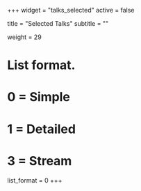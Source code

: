 +++
widget = "talks_selected"
active = false

title = "Selected Talks"
subtitle = ""

weight = 29

# List format.
#   0 = Simple
#   1 = Detailed
#   3 = Stream
list_format = 0
+++
